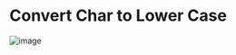 <h1>Convert Char to Lower Case</h1>

![image](https://github.com/user-attachments/assets/f71b3383-7e1e-42b9-af7c-b8faacf4a1fd)
